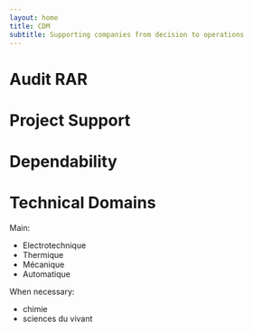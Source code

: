 ```yaml
---
layout: home
title: CDM
subtitle: Supporting companies from decision to operations
---
```

# Audit RAR

# Project Support

# Dependability

# Technical Domains

Main:
- Electrotechnique
- Thermique
- Mécanique
- Automatique

When necessary:
- chimie
- sciences du vivant